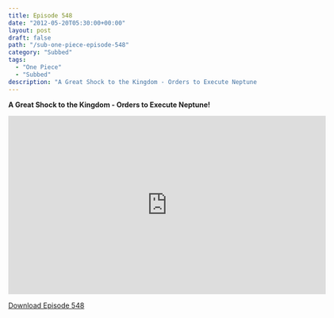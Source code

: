 ```yaml
---
title: Episode 548
date: "2012-05-20T05:30:00+00:00"
layout: post
draft: false
path: "/sub-one-piece-episode-548"
category: "Subbed"
tags:
  - "One Piece"
  - "Subbed"
description: "A Great Shock to the Kingdom - Orders to Execute Neptune!"
---
```


**A Great Shock to the Kingdom - Orders to Execute Neptune!**

<iframe width="640" height="360" src="https://www.rapidvideo.com/e/G6FRPFB77F" frameborder="0" marginwidth=0 marginheight=0 scrolling=no allowfullscreen></iframe>

<a href="http://ouo.io/qs/eCodkFEQ?s=https://rapidvid.to/d/https://www.rapidvideo.com/e/G6FRPFB77F">Download Episode 548</a>
